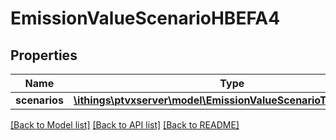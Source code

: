 # EmissionValueScenarioHBEFA4

## Properties
Name | Type | Description | Notes
------------ | ------------- | ------------- | -------------
**scenarios** | [**\ithings\ptvxserver\model\EmissionValueScenarioTypeHBEFA4[]**](EmissionValueScenarioTypeHBEFA4.md) |  | [optional] 

[[Back to Model list]](../../README.md#documentation-for-models) [[Back to API list]](../../README.md#documentation-for-api-endpoints) [[Back to README]](../../README.md)

